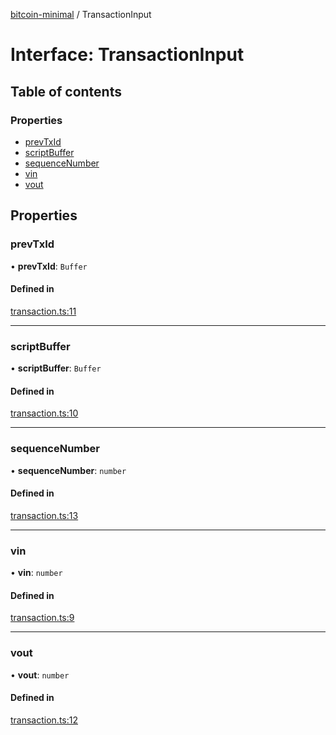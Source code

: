 [bitcoin-minimal](../README.md) / TransactionInput

# Interface: TransactionInput

## Table of contents

### Properties

- [prevTxId](TransactionInput.md#prevtxid)
- [scriptBuffer](TransactionInput.md#scriptbuffer)
- [sequenceNumber](TransactionInput.md#sequencenumber)
- [vin](TransactionInput.md#vin)
- [vout](TransactionInput.md#vout)

## Properties

### prevTxId

• **prevTxId**: `Buffer`

#### Defined in

[transaction.ts:11](https://github.com/mainnet-pat/bitcoin-minimal/blob/master/src/transaction.ts#L11)

___

### scriptBuffer

• **scriptBuffer**: `Buffer`

#### Defined in

[transaction.ts:10](https://github.com/mainnet-pat/bitcoin-minimal/blob/master/src/transaction.ts#L10)

___

### sequenceNumber

• **sequenceNumber**: `number`

#### Defined in

[transaction.ts:13](https://github.com/mainnet-pat/bitcoin-minimal/blob/master/src/transaction.ts#L13)

___

### vin

• **vin**: `number`

#### Defined in

[transaction.ts:9](https://github.com/mainnet-pat/bitcoin-minimal/blob/master/src/transaction.ts#L9)

___

### vout

• **vout**: `number`

#### Defined in

[transaction.ts:12](https://github.com/mainnet-pat/bitcoin-minimal/blob/master/src/transaction.ts#L12)
